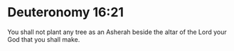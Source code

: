# Deuteronomy 16:21

You shall not plant any tree as an Asherah beside the altar of the Lord your God that you shall make.

